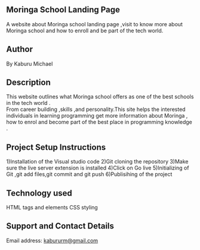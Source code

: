 ## Moringa School Landing Page
A website about Moringa school landing page ,visit to know more about Moringa school and how to enroll and be part of the tech world.

## Author
By Kaburu Michael

## Description
This website outlines what Moringa school offers as one of the best schools in the tech world . <br> From career building ,skills ,and personality.This site helps the interested individuals in learning programming get more information about Moringa ,<br> how to enrol and become part of the best place in programming knowledge .

## Project Setup Instructions
1)Installation of the Visual studio code
2)Git cloning the repository
3)Make sure the live server extension is installed
4)Click on Go live
5)Initializing of Git ,git add files,git commit and git push
6)Publisihing of the project

## Technology used
HTML tags and elements
CSS styling

## Support and Contact Details
Email address: kabururm@gmail.com

## 
